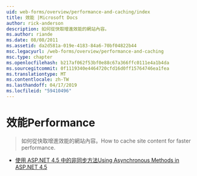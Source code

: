 ```yaml
---
uid: web-forms/overview/performance-and-caching/index
title: 效能 |Microsoft Docs
author: rick-anderson
description: 如何從快取增進效能的網站內容。
ms.author: riande
ms.date: 08/08/2011
ms.assetid: da2d581a-019e-4183-84a6-70bf04822b44
msc.legacyurl: /web-forms/overview/performance-and-caching
msc.type: chapter
ms.openlocfilehash: b217af062f53bf0e88c67a366ffc0111e4a1b4da
ms.sourcegitcommit: 0f1119340e4464720cfd16d0ff15764746ea1fea
ms.translationtype: MT
ms.contentlocale: zh-TW
ms.lasthandoff: 04/17/2019
ms.locfileid: "59410496"
---
```

# <a name="performance"></a><span data-ttu-id="0e1d7-103">效能</span><span class="sxs-lookup"><span data-stu-id="0e1d7-103">Performance</span></span>

> <span data-ttu-id="0e1d7-104">如何從快取增進效能的網站內容。</span><span class="sxs-lookup"><span data-stu-id="0e1d7-104">How to cache site content for faster performance.</span></span>


- [<span data-ttu-id="0e1d7-105">使用 ASP.NET 4.5 中的非同步方法</span><span class="sxs-lookup"><span data-stu-id="0e1d7-105">Using Asynchronous Methods in ASP.NET 4.5</span></span>](using-asynchronous-methods-in-aspnet-45.md)
